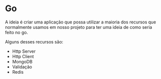# Go

A ideia é criar uma aplicação que possa utilizar a maioria dos recursos
que normalmente usamos em nosso projeto para ter uma ideia de como seria
feito no go.

Alguns desses recursos são:

- Http Server
- Http Client
- MongoDB
- Validação
- Redis
